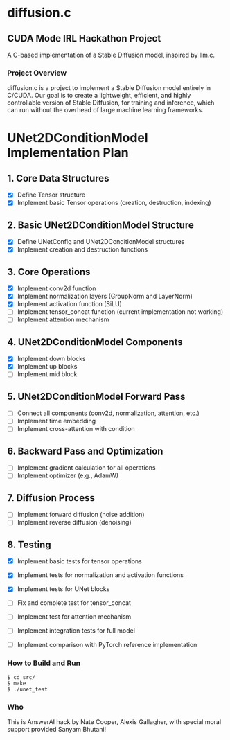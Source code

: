 # diffusion.c

## CUDA Mode IRL Hackathon Project

A C-based implementation of a Stable Diffusion model, inspired by llm.c.

### Project Overview

diffusion.c is a project to implement a Stable Diffusion model entirely in C/CUDA. Our goal is to create a lightweight, efficient, and highly controllable version of Stable Diffusion, for training and inference, which can run without the overhead of large machine learning frameworks.


# UNet2DConditionModel Implementation Plan

## 1. Core Data Structures
- [x] Define Tensor structure
- [x] Implement basic Tensor operations (creation, destruction, indexing)

## 2. Basic UNet2DConditionModel Structure
- [x] Define UNetConfig and UNet2DConditionModel structures
- [x] Implement creation and destruction functions

## 3. Core Operations
- [x] Implement conv2d function
- [x] Implement normalization layers (GroupNorm and LayerNorm)
- [x] Implement activation function (SiLU)
- [ ] Implement tensor_concat function (current implementation not working)
- [ ] Implement attention mechanism

## 4. UNet2DConditionModel Components
- [x] Implement down blocks
- [x] Implement up blocks
- [ ] Implement mid block

## 5. UNet2DConditionModel Forward Pass
- [ ] Connect all components (conv2d, normalization, attention, etc.)
- [ ] Implement time embedding
- [ ] Implement cross-attention with condition

## 6. Backward Pass and Optimization
- [ ] Implement gradient calculation for all operations
- [ ] Implement optimizer (e.g., AdamW)

## 7. Diffusion Process
- [ ] Implement forward diffusion (noise addition)
- [ ] Implement reverse diffusion (denoising)

## 8. Testing
- [x] Implement basic tests for tensor operations
- [x] Implement tests for normalization and activation functions
- [x] Implement tests for UNet blocks
- [ ] Fix and complete test for tensor_concat
- [ ] Implement test for attention mechanism
- [ ] Implement integration tests for full model
- [ ] Implement comparison with PyTorch reference implementation


### How to Build and Run

```
$ cd src/
$ make
$ ./unet_test
```

### Who

This is AnswerAI hack by Nate Cooper, Alexis Gallagher, with special moral support provided Sanyam Bhutani!

